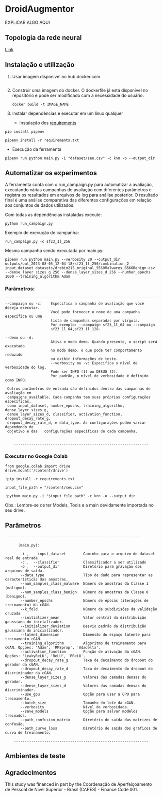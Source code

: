 # DroidAugmentor

EXPLICAR ALGO AQUI


## Topologia da rede neural

[Link]()


## Instalação e utilização 

1. Usar imagem disponivel no hub.docker.com
   ```
   
   ```
     
2. Construir uma imagem do docker. O dockerfile já está disponível no repositório e pode ser modificado com a necessidade do usuário.
   
    ```
   docker build -t IMAGE_NAME .
    ```
    
3. Instalar dependências e executar em um linux qualquer
    - Instalação dos [requirements](requirements.txt)
```
pip install pipenv
```
```
pipenv install -r requirements.txt
```
- Execução da ferramenta
```
pipenv run python main.py -i "dataset/seu.csv" -c knn -o --output_dir
```

## Automatizar os experimentos

A ferramenta conta com o run_campaign.py para automatizar a avaliação, executando várias campanhas de avaliação com diferentes parâmetros e registra os resultados em arquivos de log para análise posterior. O resultado final é uma análise comparativa das diferentes configurações em relação aos conjuntos de dados utilizados.

Com todas as dependências instaladas execute: 
```
python run_campaign.py
```
Exemplo de execução de campanha:
```
run_campaign.py -c sf23_1l_256

```
Mesma campanha sendo executada por main.py:
```
pipenv run python main.py --verbosity 20 --output_dir outputs/out_2023-08-05_12-04-18/sf23_1l_256/combination_2 --input_dataset datasets/drebin215_original_5560Malwares_6566Benign.csv --dense_layer_sizes_g 256 --dense_layer_sizes_d 256 --number_epochs 1000 --training_algorithm Adam
```
###  Parâmetros:

  --------------------------------------------------------------
   
  

    --campaign ou -c:    Especifica a campanha de avaliação que você deseja executar. 
                         Você pode fornecer o nome de uma campanha específica ou uma  
                         lista de campanhas separadas por vírgula. 
                         Por exemplo: --campaign sf23_1l_64 ou --campaign 
                         sf23_1l_64,sf23_1l_128.

    --demo ou -d:
                         Ativa o modo demo. Quando presente, o script será executado 
                         no modo demo, o que pode ter comportamento reduzido 
                         ou exibir informações de teste.
                         --verbosity ou -v: Especifica o nível de verbosidade do log.
                         Pode ser INFO (1) ou DEBUG (2). 
                         Por padrão, o nível de verbosidade é definido como INFO.

     Outros parâmetros de entrada são definidos dentro das campanhas de avaliação em 
     campaigns_available. Cada campanha tem suas próprias configurações específicas, 
     como input_dataset, number_epochs, training_algorithm, dense_layer_sizes_g, 
     dense_layer_sizes_d, classifier, activation_function, dropout_decay_rate_g, 
     dropout_decay_rate_d, e data_type. As configurações podem variar dependendo do 
     objetivo e das   configurações específicas de cada campanha.  
     

        --------------------------------------------------------------


### Executar no Google Colab

```
from google.colab import drive
drive.mount('/content/drive')
```

```
!pip install -r requirements.txt
```
```
input_file_path = "/content/seu.csv"
```

```
!python main.py -i "$input_file_path" -c knn -o --output_dir
```

Obs.: Lembre-se de ter Models, Tools e a main devidamente importada no seu drive.


 ## Parâmetros
    --------------------------------------------------------------
   
          (main.py):

           -i ,  --input_dataset        Caminho para o arquivo do dataset real de entrada         
           -c ,  --classifier           Classificador a ser utilizado     
           -o ,  --output_dir           Diretório para gravação dos arquivos de saída.
           --data_type                  Tipo de dado para representar as características das amostras.
           --num_samples_class_malware  Número de amostras da Classe 1 (maligno).
           --num_samples_class_benign   Número de amostras da Classe 0 (benigno).
           --number_epochs              Número de épocas (iterações de treinamento) da cGAN.
           --k_fold                     Número de subdivisões da validação cruzada 
           --initializer_mean           Valor central da distribuição gaussiana do inicializador.
           --initializer_deviation      Desvio padrão da distribuição gaussiana do inicializador.
           --latent_dimension           Dimensão do espaço latente para treinamento cGAN.
           --training_algorithm         Algoritmo de treinamento para cGAN. Opções: 'Adam', 'RMSprop', 'Adadelta'.
           --activation_function        Função de ativação da cGAN. Opções: 'LeakyReLU', 'ReLU', 'PReLU'.
           --dropout_decay_rate_g       Taxa de decaimento do dropout do gerador da cGAN.
           --dropout_decay_rate_d       Taxa de decaimento do dropout do discriminador da cGAN.
           --dense_layer_sizes_g        Valores das camadas densas do gerador.
           --dense_layer_sizes_d        Valores das camadas densas do discriminador.
           --use_gpu                    Opção para usar a GPU para treinamento.
           --batch_size                 Tamanho do lote da cGAN.
           --verbosity                  Nível de verbosidade.
           --save_models                Opção para salvar modelos treinados.
           --path_confusion_matrix      Diretório de saída das matrizes de confusão.
           --path_curve_loss            Diretório de saída dos gráficos de curva de treinamento.

        --------------------------------------------------------------
        

## Ambientes de teste







## Agradecimentos




This study was financed in part by the Coordenação
de Aperfeiçoamento de Pessoal de Nível Superior - Brasil
(CAPES) - Finance Code 001. 

